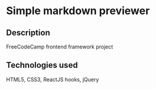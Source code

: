 # Simple markdown previewer

## Description

FreeCodeCamp frontend framework project

## Technologies used

HTML5, CSS3, ReactJS hooks, jQuery